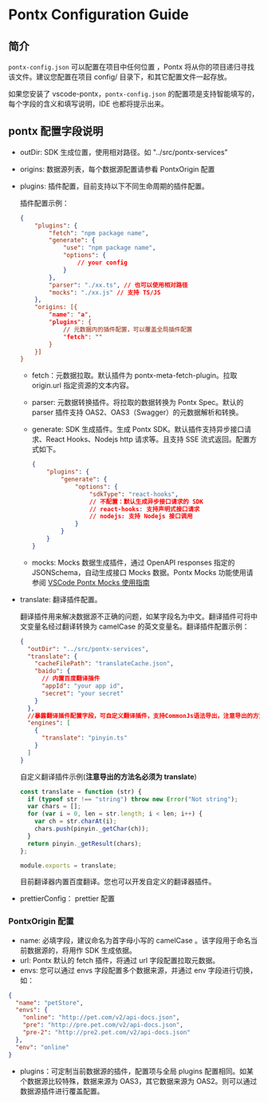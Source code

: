 # Pontx Configuration Guide

## 简介

`pontx-config.json` 可以配置在项目中任何位置 ，Pontx 将从你的项目递归寻找该文件。建议您配置在项目 config/ 目录下，和其它配置文件一起存放。

如果您安装了 vscode-pontx，`pontx-config.json` 的配置项是支持智能填写的，每个字段的含义和填写说明，IDE 也都将提示出来。

## pontx 配置字段说明

- outDir: SDK 生成位置，使用相对路径。如 "../src/pontx-services"

- origins: 数据源列表，每个数据源配置请参看 PontxOrigin 配置
- plugins: 插件配置，目前支持以下不同生命周期的插件配置。

	插件配置示例：

	```json
	{
		"plugins": {
			"fetch": "npm package name",
			"generate": {
				"use": "npm package name",
				"options": {
					// your config
				}
			},
			"parser": "./xx.ts", // 也可以使用相对路径
			"mocks": "./xx.js" // 支持 TS/JS
		},
		"origins: [{
			"name": "a",
			"plugins": {
				// 元数据内的插件配置，可以覆盖全局插件配置
				"fetch": ""
			}
		}]
	}
	```

  - fetch：元数据拉取。默认插件为 pontx-meta-fetch-plugin。拉取 origin.url 指定资源的文本内容。
  - parser: 元数据转换插件。将拉取的数据转换为 Pontx Spec。默认的 parser 插件支持 OAS2、OAS3（Swagger）的元数据解析和转换。
  - generate: SDK 生成插件。生成 Pontx SDK。默认插件支持异步接口请求、React Hooks、Nodejs http 请求等。且支持 SSE 流式返回。配置方式如下。

	```json
	{
		"plugins": {
			"generate": {
				"options": {
					"sdkType": "react-hooks",
					// 不配置：默认生成异步接口请求的 SDK
					// react-hooks: 支持声明式接口请求
					// nodejs: 支持 Nodejs 接口调用
				}
			}
		}
	}
	```

  - mocks: Mocks 数据生成插件，通过 OpenAPI responses 指定的 JSONSchema，自动生成接口 Mocks 数据。Pontx Mocks 功能使用请参阅 [VSCode Pontx Mocks 使用指南](./PontxMocks.md)
- translate: 翻译插件配置。

  翻译插件用来解决数据源不正确的问题，如某字段名为中文。翻译插件可将中文变量名经过翻译转换为 camelCase 的英文变量名。翻译插件配置示例：

  ```json
  {
    "outDir": "../src/pontx-services",
    "translate": {
      "cacheFilePath": "translateCache.json",
      "baidu": {
        // 内置百度翻译插件
        "appId": "your app id",
        "secret": "your secret"
      }
    },
    //暴露翻译插件配置字段，可自定义翻译插件，支持CommonJs语法导出，注意导出的方法名必须为translate
    "engines": [
      {
        "translate": "pinyin.ts"
      }
    ]
  }
  ```

  自定义翻译插件示例(<strong>注意导出的方法名必须为 translate</strong>)

  ```javascript
  const translate = function (str) {
    if (typeof str !== "string") throw new Error("Not string");
    var chars = [];
    for (var i = 0, len = str.length; i < len; i++) {
      var ch = str.charAt(i);
      chars.push(pinyin._getChar(ch));
    }
    return pinyin._getResult(chars);
  };

  module.exports = translate;
  ```

  目前翻译器内置百度翻译。您也可以开发自定义的翻译器插件。

- prettierConfig： prettier 配置

### PontxOrigin 配置

- name: 必填字段，建议命名为首字母小写的 camelCase 。该字段用于命名当前数据源的，将用作 SDK 生成依据。
- url: Pontx 默认的 fetch 插件，将通过 url 字段配置拉取元数据。
- envs: 您可以通过 envs 字段配置多个数据来源，并通过 env 字段进行切换，如：

```json
{
  "name": "petStore",
  "envs": {
    "online": "http://pet.com/v2/api-docs.json",
    "pre": "http://pre.pet.com/v2/api-docs.json",
    "pre-2": "http://pre2.pet.com/v2/api-docs.json"
  },
  "env": "online"
}
```

- plugins：可定制当前数据源的插件，配置项与全局 plugins 配置相同。如某个数据源比较特殊，数据来源为 OAS3，其它数据来源为 OAS2。则可以通过数据源插件进行覆盖配置。
